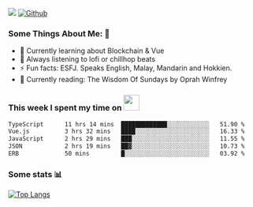 ![](https://visitor-badge.laobi.icu/badge?page_id=seanho96.seanho96)
[![Github](https://img.shields.io/github/followers/seanho96?label=Follow&style=social)](https://github.com/seanho96)

### Some Things About Me: 👋
- 🌱 Currently learning about Blockchain & Vue
- :musical_note: Always listening to lofi or chillhop beats
- :zap: Fun facts: ESFJ. Speaks English, Malay, Mandarin and Hokkien.
- :book: Currently reading: The Wisdom Of Sundays by Oprah Winfrey

### This week I spent my time on <img src="https://media.giphy.com/media/SvQzkTQb3ZwKcj1QTO/giphy.gif" width="32">

<!--START_SECTION:waka-->

```txt
TypeScript      11 hrs 14 mins  █████████████░░░░░░░░░░░░   51.90 %
Vue.js          3 hrs 32 mins   ████░░░░░░░░░░░░░░░░░░░░░   16.33 %
JavaScript      2 hrs 29 mins   ███░░░░░░░░░░░░░░░░░░░░░░   11.55 %
JSON            2 hrs 19 mins   ██▓░░░░░░░░░░░░░░░░░░░░░░   10.73 %
ERB             50 mins         █░░░░░░░░░░░░░░░░░░░░░░░░   03.92 %
```

<!--END_SECTION:waka-->

### Some stats 📊

[![Top Langs](https://github-readme-stats.vercel.app/api/top-langs/?username=seanho96&layout=compact&theme=graywhite)](https://github.com/anuraghazra/github-readme-stats)
<br/>
<!-- ![GitHub stats](https://github-readme-stats.vercel.app/api?username=seanho96&show_icons=true&theme=graywhite)-->


